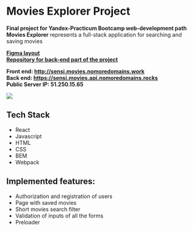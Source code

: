 # Movies Explorer Project

**Final project for Yandex-Practicum Bootcamp web-development path**  
**Movies Explorer** represents a full-stack application for searching and saving movies  

**[Figma layout](https://www.figma.com/file/crdG0H4KMEK8C3P7KDSoPq/Diploma_Sensi)**  
**[Repository for back-end part of the project](https://github.com/BrodoDigitale/movies-explorer-api)**  

**Front end:  http://sensi.movies.nomoredomains.work  
Back end: https://sensi.movies.api.nomoredomains.rocks  
Public Server IP: 51.250.15.65**  

![](public/movies-explorer.gif)

## Tech Stack
+ React
+ Javascript
+ HTML
+ CSS 
+ BEM
+ Webpack

## Implemented features: 
+ Authorization and registration of users
+ Page with saved movies
+ Short movies search filter
+ Validation of inputs of all the forms
+ Preloader
